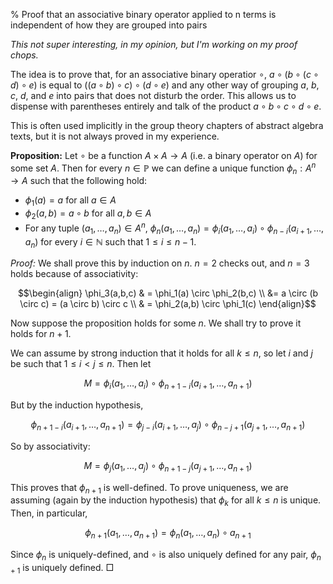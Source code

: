 % Proof that an associative binary operator applied to n terms is independent of how they are grouped into pairs

*This not super interesting, in my opinion, but I'm working on my proof chops.*

The idea is to prove that, for an associative binary operatior $\circ$, $a \circ (b \circ (c \circ d) \circ e)$ is equal to $((a \circ b) \circ c) \circ (d \circ e)$ and any other way of grouping $a$, $b$, $c$, $d$, and $e$ into pairs that does not disturb the order. This allows us to dispense with parentheses entirely and talk of the product $a \circ b \circ c \circ d \circ e$.

This is often used implicitly in the group theory chapters of abstract algebra texts, but it is not always proved in my experience.

**Proposition:** Let $\circ$ be a function $A \times A \rightarrow A$ (i.e. a binary operator on $A$) for some set $A$. Then for every $n \in \mathbb{P}$ we can define a unique function $\phi_n: A^n \rightarrow A$ such that the following hold:

 - $\phi_1(a) = a$ for all $a \in A$
 - $\phi_2(a, b) = a \circ b$ for all $a, b \in A$
 - For any tuple $(a_1, \ldots, a_n) \in A^n$, $\phi_n(a_1, \ldots, a_n) = \phi_i(a_1, \ldots, a_i) \circ \phi_{n-i}(a_{i+1}, \ldots, a_n)$ for every $i \in \mathbb{N}$ such that $1 \leq i \leq n-1$.

*Proof:* We shall prove this by induction on $n$. $n = 2$ checks out, and $n = 3$ holds because of associativity:

$$\begin{align} \phi_3(a,b,c) & = \phi_1(a) \circ \phi_2(b,c) \\ &= a \circ (b \circ c) = (a \circ b) \circ c \\ & = \phi_2(a,b) \circ \phi_1(c) \end{align}$$

Now suppose the proposition holds for some $n$. We shall try to prove it holds for $n+1$.

We can assume by strong induction that it holds for all $k \leq n$, so let $i$ and $j$ be such that $1 \leq i < j \leq n$. Then let

$$M = \phi_i(a_1, \ldots, a_i) \circ \phi_{n+1-i}(a_{i+1}, \ldots, a_{n+1})$$

But by the induction hypothesis,

$$\phi_{n+1-i}(a_{i+1}, \ldots, a_{n+1}) = \phi_{j-i}(a_{i+1}, \ldots, a_j) \circ \phi_{n-j+1}(a_{j+1}, \ldots, a_{n+1})$$

So by associativity:

$$M = \phi_j(a_1, \ldots, a_j) \circ \phi_{n+1-j}(a_{j+1}, \ldots, a_{n+1})$$

This proves that $\phi_{n+1}$ is well-defined. To prove uniqueness, we are assuming (again by the induction hypothesis) that $\phi_k$ for all $k \leq n$ is unique. Then, in particular,

$$\phi_{n+1}(a_1, \ldots, a_{n+1}) = \phi_n(a_1, \ldots, a_n) \circ a_{n+1}$$

Since $\phi_n$ is uniquely-defined, and $\circ$ is also uniquely defined for any pair, $\phi_{n+1}$ is uniquely defined. $\Box$
